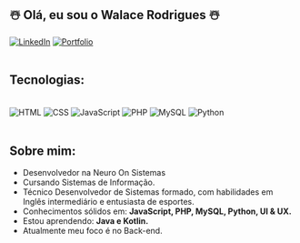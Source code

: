 ## ☃️ Olá, eu sou o Walace Rodrigues ☃️
[![LinkedIn](https://img.shields.io/badge/LinkedIn-0077B5?style=for-the-badge&logo=linkedin&logoColor=white)](https://www.linkedin.com/in/walace-rodrigues/)
[![Portfolio](https://img.shields.io/badge/Portfolio-%23000000.svg?style=for-the-badge&logo=firefox&logoColor=#FF7139)](https://walace-rodrigues.github.io/portfolio/)<br/><br/>

## Tecnologias:
<div display="inline_block"><br/>
     <img align="center" alt="HTML" src="https://img.shields.io/badge/html5-%23E34F26.svg?style=for-the-badge&logo=html5&logoColor=white">
     <img align="center" alt="CSS" src="https://img.shields.io/badge/css3-%231572B6.svg?style=for-the-badge&logo=css3&logoColor=white">
     <img align="center" alt="JavaScript" src="https://img.shields.io/badge/javascript-%23323330.svg?style=for-the-badge&logo=javascript&logoColor=%23F7DF1E">
     <img align="center" alt="PHP" src="https://img.shields.io/badge/php-%23777BB4.svg?style=for-the-badge&logo=php&logoColor=white">
     <img align="center" alt="MySQL" src="https://img.shields.io/badge/mysql-4479A1.svg?style=for-the-badge&logo=mysql&logoColor=white">
     <img align="center" alt="Python" src="https://img.shields.io/badge/python-3670A0?style=for-the-badge&logo=python&logoColor=ffdd54">
</div><br/>

## Sobre mim:
- Desenvolvedor na Neuro On Sistemas
- Cursando Sistemas de Informação.
- Técnico Desenvolvedor de Sistemas formado, com habilidades em Inglês intermediário e entusiasta de esportes. <br/>
- Conhecimentos sólidos em: <strong>JavaScript, PHP, MySQL, Python, UI & UX.</strong><br/>
- Estou aprendendo: <strong>Java e Kotlin.</strong><br/>
- Atualmente meu foco é no Back-end.


